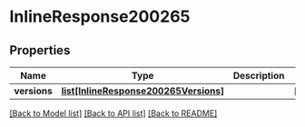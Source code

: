# InlineResponse200265

## Properties
Name | Type | Description | Notes
------------ | ------------- | ------------- | -------------
**versions** | [**list[InlineResponse200265Versions]**](InlineResponse200265Versions.md) |  | [optional] 

[[Back to Model list]](../README.md#documentation-for-models) [[Back to API list]](../README.md#documentation-for-api-endpoints) [[Back to README]](../README.md)

